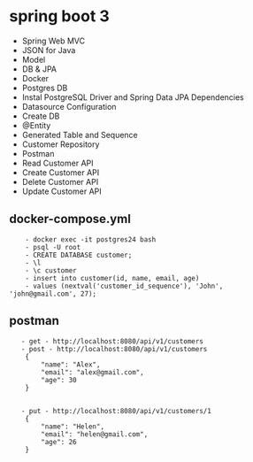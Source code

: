 # spring boot 3

 - Spring Web MVC
 - JSON for Java 
 - Model
 - DB & JPA
 - Docker
 - Postgres DB
 - Instal PostgreSQL Driver and Spring Data JPA Dependencies
 - Datasource Configuration
 - Create DB
 - @Entity
 - Generated Table and Sequence
 - Customer Repository
 - Postman
 - Read Customer API
 - Create Customer API
 - Delete Customer API
 - Update Customer API


 ## docker-compose.yml
        - docker exec -it postgres24 bash
        - psql -U root
        - CREATE DATABASE customer;
        - \l
        - \c customer
        - insert into customer(id, name, email, age)
        - values (nextval('customer_id_sequence'), 'John', 'john@gmail.com', 27);

## postman
       - get - http://localhost:8080/api/v1/customers
       - post - http://localhost:8080/api/v1/customers        
        {    
            "name": "Alex",
            "email": "alex@gmail.com",
            "age": 30
        }
        

       - put - http://localhost:8080/api/v1/customers/1        
        {    
            "name": "Helen",
            "email": "helen@gmail.com",
            "age": 26
        }
        
